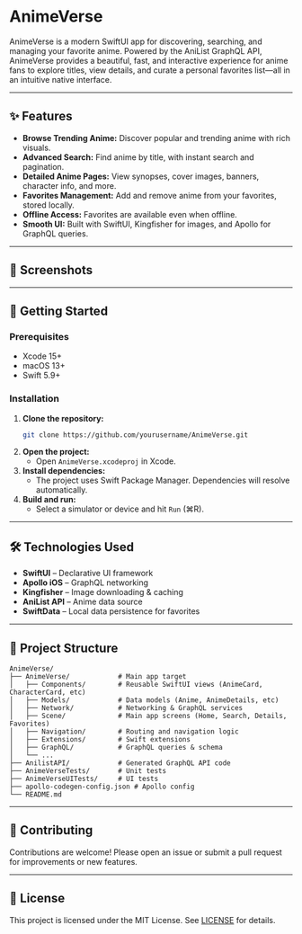 # AnimeVerse

AnimeVerse is a modern SwiftUI app for discovering, searching, and managing your favorite anime. Powered by the AniList GraphQL API, AnimeVerse provides a beautiful, fast, and interactive experience for anime fans to explore titles, view details, and curate a personal favorites list—all in an intuitive native interface.

---

## ✨ Features

- **Browse Trending Anime:** Discover popular and trending anime with rich visuals.
- **Advanced Search:** Find anime by title, with instant search and pagination.
- **Detailed Anime Pages:** View synopses, cover images, banners, character info, and more.
- **Favorites Management:** Add and remove anime from your favorites, stored locally.
- **Offline Access:** Favorites are available even when offline.
- **Smooth UI:** Built with SwiftUI, Kingfisher for images, and Apollo for GraphQL queries.

---

## 📸 Screenshots

<!-- Add screenshots here -->

---

## 🚀 Getting Started

### Prerequisites
- Xcode 15+
- macOS 13+
- Swift 5.9+

### Installation
1. **Clone the repository:**
   ```bash
   git clone https://github.com/yourusername/AnimeVerse.git
   ```
2. **Open the project:**
   - Open `AnimeVerse.xcodeproj` in Xcode.
3. **Install dependencies:**
   - The project uses Swift Package Manager. Dependencies will resolve automatically.
4. **Build and run:**
   - Select a simulator or device and hit `Run` (⌘R).

---

## 🛠️ Technologies Used

- **SwiftUI** – Declarative UI framework
- **Apollo iOS** – GraphQL networking
- **Kingfisher** – Image downloading & caching
- **AniList API** – Anime data source
- **SwiftData** – Local data persistence for favorites

---

## 📁 Project Structure

```
AnimeVerse/
├── AnimeVerse/            # Main app target
│   ├── Components/        # Reusable SwiftUI views (AnimeCard, CharacterCard, etc)
│   ├── Models/            # Data models (Anime, AnimeDetails, etc)
│   ├── Network/           # Networking & GraphQL services
│   ├── Scene/             # Main app screens (Home, Search, Details, Favorites)
│   ├── Navigation/        # Routing and navigation logic
│   ├── Extensions/        # Swift extensions
│   ├── GraphQL/           # GraphQL queries & schema
│   └── ...
├── AnilistAPI/            # Generated GraphQL API code
├── AnimeVerseTests/       # Unit tests
├── AnimeVerseUITests/     # UI tests
├── apollo-codegen-config.json # Apollo config
└── README.md
```

---

## 🤝 Contributing

Contributions are welcome! Please open an issue or submit a pull request for improvements or new features.

---

## 📄 License

This project is licensed under the MIT License. See [LICENSE](LICENSE) for details.


